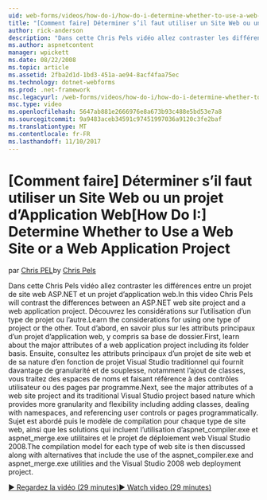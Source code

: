```yaml
---
uid: web-forms/videos/how-do-i/how-do-i-determine-whether-to-use-a-web-site-or-a-web-application-project
title: "[Comment faire] Déterminer s’il faut utiliser un Site Web ou un projet d’Application Web | Documents Microsoft"
author: rick-anderson
description: "Dans cette Chris Pels vidéo allez contraster les différences entre un projet de site web ASP.NET et un projet d’application web. Les considérations relatives à l’aide à obtenir des informations."
ms.author: aspnetcontent
manager: wpickett
ms.date: 08/22/2008
ms.topic: article
ms.assetid: 2fba2d1d-1bd3-451a-ae94-8acf4faa75ec
ms.technology: dotnet-webforms
ms.prod: .net-framework
msc.legacyurl: /web-forms/videos/how-do-i/how-do-i-determine-whether-to-use-a-web-site-or-a-web-application-project
msc.type: video
ms.openlocfilehash: 5647ab881e2666976e8a673b93c488e5bd53e7a8
ms.sourcegitcommit: 9a9483aceb34591c97451997036a9120c3fe2baf
ms.translationtype: MT
ms.contentlocale: fr-FR
ms.lasthandoff: 11/10/2017
---
```

<a name="how-do-i-determine-whether-to-use-a-web-site-or-a-web-application-project"></a><span data-ttu-id="c7ec2-104">[Comment faire] Déterminer s’il faut utiliser un Site Web ou un projet d’Application Web</span><span class="sxs-lookup"><span data-stu-id="c7ec2-104">[How Do I:] Determine Whether to Use a Web Site or a Web Application Project</span></span>
====================
<span data-ttu-id="c7ec2-105">par [Chris PEL](https://twitter.com/chrispels)</span><span class="sxs-lookup"><span data-stu-id="c7ec2-105">by [Chris Pels](https://twitter.com/chrispels)</span></span>

<span data-ttu-id="c7ec2-106">Dans cette Chris Pels vidéo allez contraster les différences entre un projet de site web ASP.NET et un projet d’application web.</span><span class="sxs-lookup"><span data-stu-id="c7ec2-106">In this video Chris Pels will contrast the differences between an ASP.NET web site project and a web application project.</span></span> <span data-ttu-id="c7ec2-107">Découvrez les considérations sur l’utilisation d’un type de projet ou l’autre.</span><span class="sxs-lookup"><span data-stu-id="c7ec2-107">Learn the considerations for using one type of project or the other.</span></span> <span data-ttu-id="c7ec2-108">Tout d’abord, en savoir plus sur les attributs principaux d’un projet d’application web, y compris sa base de dossier.</span><span class="sxs-lookup"><span data-stu-id="c7ec2-108">First, learn about the major attributes of a web application project including its folder basis.</span></span> <span data-ttu-id="c7ec2-109">Ensuite, consultez les attributs principaux d’un projet de site web et de sa nature d’en fonction de projet Visual Studio traditionnel qui fournit davantage de granularité et de souplesse, notamment l’ajout de classes, vous traitez des espaces de noms et faisant référence à des contrôles utilisateur ou des pages par programme.</span><span class="sxs-lookup"><span data-stu-id="c7ec2-109">Next, see the major attributes of a web site project and its traditional Visual Studio project based nature which provides more granularity and flexibility including adding classes, dealing with namespaces, and referencing user controls or pages programmatically.</span></span> <span data-ttu-id="c7ec2-110">Sujet est abordé puis le modèle de compilation pour chaque type de site web, ainsi que les solutions qui incluent l’utilisation d’aspnet\_compiler.exe et aspnet\_merge.exe utilitaires et le projet de déploiement web Visual Studio 2008.</span><span class="sxs-lookup"><span data-stu-id="c7ec2-110">The compilation model for each type of web site is then discussed along with alternatives that include the use of the aspnet\_compiler.exe and aspnet\_merge.exe utilities and the Visual Studio 2008 web deployment project.</span></span>

[<span data-ttu-id="c7ec2-111">&#9654; Regardez la vidéo (29 minutes)</span><span class="sxs-lookup"><span data-stu-id="c7ec2-111">&#9654; Watch video (29 minutes)</span></span>](https://channel9.msdn.com/Blogs/ASP-NET-Site-Videos/how-do-i-determine-whether-to-use-a-web-site-or-a-web-application-project)
